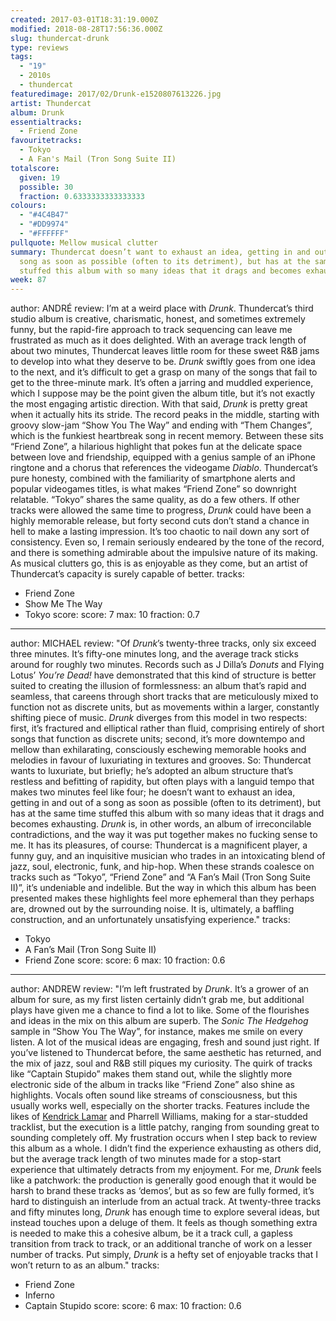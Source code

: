 ```yaml
---
created: 2017-03-01T18:31:19.000Z
modified: 2018-08-28T17:56:36.000Z
slug: thundercat-drunk
type: reviews
tags:
  - "19"
  - 2010s
  - thundercat
featuredimage: 2017/02/Drunk-e1520807613226.jpg
artist: Thundercat
album: Drunk
essentialtracks:
  - Friend Zone
favouritetracks:
  - Tokyo
  - A Fan's Mail (Tron Song Suite II)
totalscore:
  given: 19
  possible: 30
  fraction: 0.6333333333333333
colours:
  - "#4C4B47"
  - "#DD9974"
  - "#FFFFFF"
pullquote: Mellow musical clutter
summary: Thundercat doesn’t want to exhaust an idea, getting in and out of a
  song as soon as possible (often to its detriment), but has at the same time
  stuffed this album with so many ideas that it drags and becomes exhausting.
week: 87
---
```

author: ANDRÉ
review: I’m at a weird place with *Drunk*. Thundercat’s third studio album is
  creative, charismatic, honest, and sometimes extremely funny, but the
  rapid-fire approach to track sequencing can leave me frustrated as much as it
  does delighted. With an average track length of about two minutes, Thundercat
  leaves little room for these sweet R&B jams to develop into what they deserve
  to be. *Drunk* swiftly goes from one idea to the next, and it’s difficult to
  get a grasp on many of the songs that fail to get to the three-minute mark.
  It’s often a jarring and muddled experience, which I suppose may be the point
  given the album title, but it’s not exactly the most engaging artistic
  direction. With that said, *Drunk* is pretty great when it actually hits its
  stride. The record peaks in the middle, starting with groovy slow-jam “Show
  You The Way” and ending with “Them Changes”, which is the funkiest heartbreak
  song in recent memory. Between these sits “Friend Zone”, a hilarious highlight
  that pokes fun at the delicate space between love and friendship, equipped
  with a genius sample of an iPhone ringtone and a chorus that references the
  videogame *Diablo*. Thundercat’s pure honesty, combined with the familiarity
  of smartphone alerts and popular videogames titles, is what makes “Friend
  Zone” so downright relatable. “Tokyo” shares the same quality, as do a few
  others. If other tracks were allowed the same time to progress, *Drunk* could
  have been a highly memorable release, but forty second cuts don’t stand a
  chance in hell to make a lasting impression. It’s too chaotic to nail down any
  sort of consistency. Even so, I remain seriously endeared by the tone of the
  record, and there is something admirable about the impulsive nature of its
  making. As musical clutters go, this is as enjoyable as they come, but an
  artist of Thundercat’s capacity is surely capable of better.
tracks:
  - Friend Zone
  - ­Show Me The Way
  - ­Tokyo
score:
  score: 7
  max: 10
  fraction: 0.7
---
author: MICHAEL
review: "Of *Drunk*’s twenty-three tracks, only six exceed three minutes. It’s
  fifty-one minutes long, and the average track sticks around for roughly two
  minutes. Records such as J Dilla’s *Donuts* and Flying Lotus’ *You’re Dead!*
  have demonstrated that this kind of structure is better suited to creating the
  illusion of formlessness: an album that’s rapid and seamless, that careens
  through short tracks that are meticulously mixed to function not as discrete
  units, but as movements within a larger, constantly shifting piece of music.
  *Drunk* diverges from this model in two respects: first, it’s fractured and
  elliptical rather than fluid, comprising entirely of short songs that function
  as discrete units; second, it’s more downtempo and mellow than exhilarating,
  consciously eschewing memorable hooks and melodies in favour of luxuriating in
  textures and grooves. So: Thundercat wants to luxuriate, but briefly; he’s
  adopted an album structure that’s restless and befitting of rapidity, but
  often plays with a languid tempo that makes two minutes feel like four; he
  doesn’t want to exhaust an idea, getting in and out of a song as soon as
  possible (often to its detriment), but has at the same time stuffed this album
  with so many ideas that it drags and becomes exhausting. *Drunk* is, in other
  words, an album of irreconcilable contradictions, and the way it was put
  together makes no fucking sense to me. It has its pleasures, of course:
  Thundercat is a magnificent player, a funny guy, and an inquisitive musician
  who trades in an intoxicating blend of jazz, soul, electronic, funk, and
  hip-hop. When these strands coalesce on tracks such as “Tokyo”, “Friend Zone”
  and “A Fan’s Mail (Tron Song Suite II)”, it’s undeniable and indelible. But
  the way in which this album has been presented makes these highlights feel
  more ephemeral than they perhaps are, drowned out by the surrounding noise. It
  is, ultimately, a baffling construction, and an unfortunately unsatisfying
  experience."
tracks:
  - Tokyo
  - ­A Fan’s Mail (Tron Song Suite II)
  - ­Friend Zone
score:
  score: 6
  max: 10
  fraction: 0.6
---
author: ANDREW
review: "I’m left frustrated by *Drunk*. It’s a grower of an album for sure, as
  my first listen certainly didn’t grab me, but additional plays have given me a
  chance to find a lot to like. Some of the flourishes and ideas in the mix on
  this album are superb. The *Sonic The Hedgehog* sample in “Show You The Way”,
  for instance, makes me smile on every listen. A lot of the musical ideas are
  engaging, fresh and sound just right. If you’ve listened to Thundercat before,
  the same aesthetic has returned, and the mix of jazz, soul and R&B still
  piques my curiosity. The quirk of tracks like “Captain Stupido” makes them
  stand out, while the slightly more electronic side of the album in tracks like
  “Friend Zone” also shine as highlights. Vocals often sound like streams of
  consciousness, but this usually works well, especially on the shorter tracks.
  Features include the likes of [Kendrick
  Lamar](<https://audioxide.com/reviews/kendrick-lamar-untitled-unmastered/>)
  and Pharrell Williams, making for a star-studded tracklist, but the execution
  is a little patchy, ranging from sounding great to sounding completely off. My
  frustration occurs when I step back to review this album as a whole. I didn’t
  find the experience exhausting as others did, but the average track length of
  two minutes made for a stop-start experience that ultimately detracts from my
  enjoyment. For me, *Drunk* feels like a patchwork: the production is generally
  good enough that it would be harsh to brand these tracks as ‘demos’, but as so
  few are fully formed, it’s hard to distinguish an interlude from an actual
  track. At twenty-three tracks and fifty minutes long, *Drunk* has enough time
  to explore several ideas, but instead touches upon a deluge of them. It feels
  as though something extra is needed to make this a cohesive album, be it a
  track cull, a gapless transition from track to track, or an additional tranche
  of work on a lesser number of tracks. Put simply, *Drunk* is a hefty set of
  enjoyable tracks that I won’t return to as an album."
tracks:
  - Friend Zone
  - ­Inferno
  - ­Captain Stupido
score:
  score: 6
  max: 10
  fraction: 0.6

